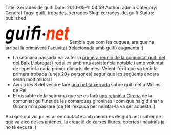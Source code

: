 Title: Xerrades de guifi
Date: 2010-05-11 04:59
Author: admin
Category: General
Tags: guifi, trobades, xerrades
Slug: xerrades-de-guifi
Status: published

[<img src="./wp-content/uploads/2007/10/logo-guifi.png" title="logo guifi" class="alignright size-full wp-image-220" width="200" height="58" />](http://gil.badall.net/wp-content/uploads/2007/10/logo-guifi.png)Sembla que com les cuques, ara que ha arribat la primavera l'activitat (relacionada amb guifi) augmenta :)

- La setmana passada ea va fer la [primera reunió de la comunitat guifi.net del Baix Llobregat](http://guifi.net/node/29708 "Nota a l'agenda de guifi de la primera trobada de la comunitat guifi.net del Baix Llobregat") i rodalies amb una assistència notable i amb voluntat de repetir-la cada primer dimarts de mes. Veient l'èxit que va tenir la primera trobada (unes 20+ persones) segur que les següents encara seran molt millors!
- Avui a les 8 del vespre faré [una petita xerrada](http://guifi.net/node/29982 "Nota a l'agenda de guifi de la xerrada a Molins de Rei") sobre guifi.net a Molins de Rei.
- El dissabte de la setmana que ve es farà [una reunió a Girona](http://guifi.net/node/29940 "Nota a l'agenda de guifi de la trobada de la comunitat guifi.net de les comarques gironines") de la comunitat guifi.net de les comarques gironines i com que haig d'anar a Girona m'hi passaré (de fet l'excusa per muntar-la va ser aquesta :)

Així que qui vulgui estar en contacte amb membres de guifi.net i saber de què va això de les antenes, la creació de xarxes lliures, obertes i neutrals ja no té excusa ;)

